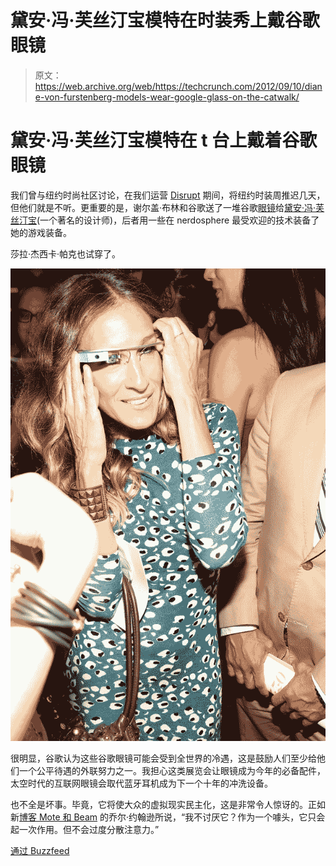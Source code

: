 # 黛安·冯·芙丝汀宝模特在时装秀上戴谷歌眼镜

> 原文：<https://web.archive.org/web/https://techcrunch.com/2012/09/10/diane-von-furstenberg-models-wear-google-glass-on-the-catwalk/>

# 黛安·冯·芙丝汀宝模特在 t 台上戴着谷歌眼镜

我们曾与纽约时尚社区讨论，在我们运营 [Disrupt](https://web.archive.org/web/20230301174742/https://techcrunch.com/tag/Disrupt) 期间，将纽约时装周推迟几天，但他们就是不听。更重要的是，谢尔盖·布林和谷歌送了一堆谷歌[眼镜](https://web.archive.org/web/20230301174742/https://techcrunch.com/tag/Glass)给[黛安·冯·芙丝汀宝](https://web.archive.org/web/20230301174742/http://www.dvf.com/)(一个著名的设计师)，后者用一些在 nerdosphere 最受欢迎的技术装备了她的游戏装备。

莎拉·杰西卡·帕克也试穿了。

[![](img/adaecd11ab58620cd8a7dbbb88d144fc.png "enhanced-buzz-2452-1347277106-6")](https://web.archive.org/web/20230301174742/https://techcrunch.com/wp-content/uploads/2012/09/enhanced-buzz-2452-1347277106-6.jpg)

很明显，谷歌认为这些谷歌眼镜可能会受到全世界的冷遇，这是鼓励人们至少给他们一个公平待遇的外联努力之一。我担心这类展览会让眼镜成为今年的必备配件，太空时代的互联网眼镜会取代蓝牙耳机成为下一个十年的冲洗设备。

也不全是坏事。毕竟，它将使大众的虚拟现实民主化，这是非常令人惊讶的。正如新[博客 Mote 和 Beam](https://web.archive.org/web/20230301174742/http://moteandbeam.net/) 的乔尔·约翰逊所说，“我不讨厌它？作为一个噱头，它只会起一次作用。但不会过度分散注意力。”

[通过 Buzzfeed](https://web.archive.org/web/20230301174742/http://www.buzzfeed.com/amyodell/well-heres-one-way-to-make-google-glasses-less-go)